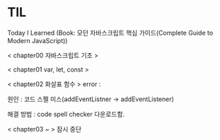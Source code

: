 # TIL
Today I Learned (Book: 모던 자바스크립트 핵심 가이드(Complete Guide to Modern JavaScript))

< chapter00 자바스크립트 기초 >  






< chapter01 var, let, const >




< chapter02 화살표 함수 >
error :

원인 : 코드 스펠 미스(addEventListner -> addEventListener)

해결 방법 : code spell checker 다운로드함.


< chapter03 ~  >
잠시 중단 
